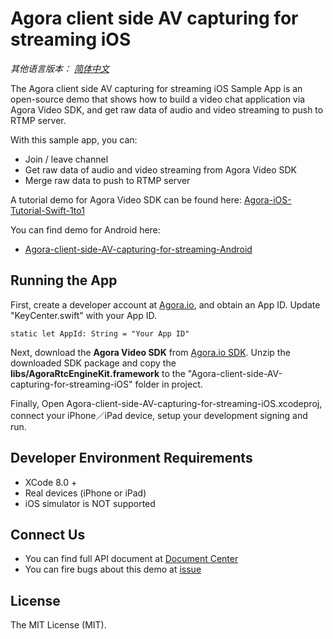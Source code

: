 # Agora client side AV capturing for streaming iOS

*其他语言版本： [简体中文](README.md)*

The Agora client side AV capturing for streaming iOS Sample App is an open-source demo that shows how to build a video chat application via Agora Video SDK, and get raw data of audio and video streaming to push to RTMP server.

With this sample app, you can:

- Join / leave channel
- Get raw data of audio and video streaming from Agora Video SDK
- Merge raw data to push to RTMP server

A tutorial demo for Agora Video SDK can be found here: [Agora-iOS-Tutorial-Swift-1to1](https://github.com/AgoraIO/Agora-iOS-Tutorial-Swift-1to1)

You can find demo for Android here:

- [Agora-client-side-AV-capturing-for-streaming-Android](https://github.com/AgoraIO/Agora-client-side-AV-capturing-for-streaming-Android)

## Running the App
First, create a developer account at [Agora.io](https://dashboard.agora.io/signin/), and obtain an App ID. Update "KeyCenter.swift" with your App ID.

```
static let AppId: String = "Your App ID"
```

Next, download the **Agora Video SDK** from [Agora.io SDK](https://www.agora.io/en/blog/download/). Unzip the downloaded SDK package and copy the **libs/AgoraRtcEngineKit.framework** to the "Agora-client-side-AV-capturing-for-streaming-iOS" folder in project.

Finally, Open Agora-client-side-AV-capturing-for-streaming-iOS.xcodeproj, connect your iPhone／iPad device, setup your development signing and run.

## Developer Environment Requirements
* XCode 8.0 +
* Real devices (iPhone or iPad)
* iOS simulator is NOT supported

## Connect Us

- You can find full API document at [Document Center](https://docs.agora.io/en/)
- You can fire bugs about this demo at [issue](https://github.com/AgoraIO/Agora-client-side-AV-capturing-for-streaming-iOS/issues)

## License

The MIT License (MIT).
